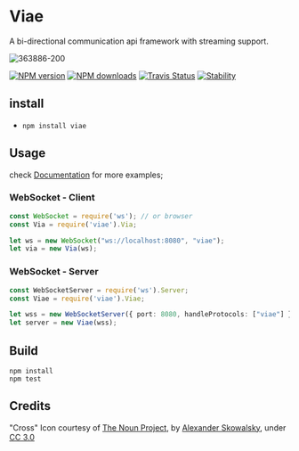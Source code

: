 # Viae

A bi-directional communication api framework with streaming support. 

![363886-200](https://cloud.githubusercontent.com/assets/3584509/22102513/a04d0904-de2f-11e6-9591-ebfa2516ea07.png)

[![NPM version][npm-image]][npm-url]
[![NPM downloads][npm-downloads]][npm-url]
[![Travis Status][travis-image]][travis-url]
[![Stability][stability-image]][stability-url]

## install

* `npm install viae` 

## Usage

check [Documentation](https://github.com/MeirionHughes/viae/wiki) for more examples; 

### WebSocket - Client

```ts
const WebSocket = require('ws'); // or browser
const Via = require('viae').Via;

let ws = new WebSocket("ws://localhost:8080", "viae");
let via = new Via(ws);

```

### WebSocket - Server

```ts
const WebSocketServer = require('ws').Server;
const Viae = require('viae').Viae;

let wss = new WebSocketServer({ port: 8080, handleProtocols: ["viae"] });
let server = new Viae(wss);
```

## Build

```
npm install
npm test
```

## Credits
"Cross" Icon courtesy of [The Noun Project](https://thenounproject.com/), by [Alexander Skowalsky](https://thenounproject.com/sandorsz/), under [CC 3.0](http://creativecommons.org/licenses/by/3.0/us/)

[npm-url]: https://npmjs.org/package/viae
[npm-image]: http://img.shields.io/npm/v/viae.svg
[npm-downloads]: http://img.shields.io/npm/dm/viae.svg
[travis-url]: https://travis-ci.org/MeirionHughes/viae
[travis-image]: https://img.shields.io/travis/MeirionHughes/viae/master.svg
[stability-image]: https://img.shields.io/badge/stability-1%20%3A%20unstable-red.svg
[stability-url]: https://nodejs.org/api/documentation.html#documentation_stability_index